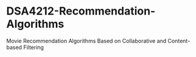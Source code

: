 # DSA4212-Recommendation-Algorithms
Movie Recommendation Algorithms Based on Collaborative and Content-based Filtering
